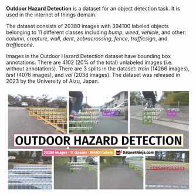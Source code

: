 **Outdoor Hazard Detection** is a dataset for an object detection task. It is used in the internet of things domain. 

The dataset consists of 20380 images with 394100 labeled objects belonging to 11 different classes including *bump*, *weed*, *vehicle*, and other: *column*, *creature*, *wall*, *dent*, *zebracrossing*, *fence*, *trafficsign*, and *trafficcone*.

Images in the Outdoor Hazard Detection dataset have bounding box annotations. There are 4102 (20% of the total) unlabeled images (i.e. without annotations). There are 3 splits in the dataset: *train* (14266 images), *test* (4076 images), and *val* (2038 images). The dataset was released in 2023 by the University of Aizu, Japan.

<img src="https://github.com/dataset-ninja/outdoor-hazard-detection/raw/main/visualizations/poster.png">
